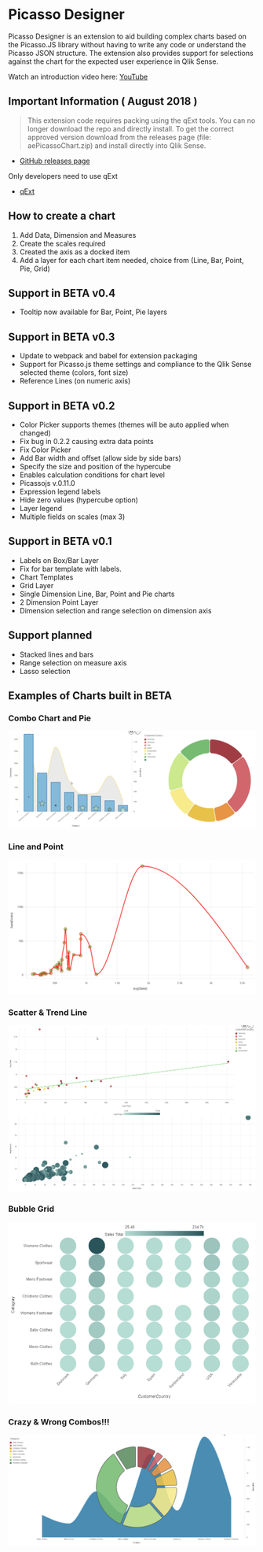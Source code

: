 # Picasso Designer

Picasso Designer is an extension to aid building complex charts based on the Picasso.JS library without having to write any code or understand the Picasso JSON structure. The extension also provides support for selections against the chart for the expected user experience in Qlik Sense.

Watch an introduction video here: [YouTube](https://youtu.be/0tLm7Lf3TYc)

## Important Information ( August 2018 )
>This extension code requires packing using the qExt tools. You can no longer download the repo and directly install. To get the correct approved version download from the releases page (file: aePicassoChart.zip) and install directly into Qlik Sense.

* [GitHub releases page](https://github.com/AnalyticsEarth/aePicassoChart/releases)

Only developers need to use qExt
* [qExt](https://github.com/axisgroup/qExt)

## How to create a chart
1. Add Data, Dimension and Measures
1. Create the scales required
1. Created the axis as a docked item
1. Add a layer for each chart item needed, choice from (Line, Bar, Point, Pie, Grid)

## Support in BETA v0.4
* Tooltip now available for Bar, Point, Pie layers

## Support in BETA v0.3
* Update to webpack and babel for extension packaging
* Support for Picasso.js theme settings and compliance to the Qlik Sense selected theme (colors, font size)
* Reference Lines (on numeric axis)

## Support in BETA v0.2
* Color Picker supports themes (themes will be auto applied when changed)
* Fix bug in 0.2.2 causing extra data points
* Fix Color Picker
* Add Bar width and offset (allow side by side bars)
* Specify the size and position of the hypercube
* Enables calculation conditions for chart level
* Picassojs v.0.11.0
* Expression legend labels
* Hide zero values (hypercube option)
* Layer legend
* Multiple fields on scales (max 3)

## Support in BETA v0.1
* Labels on Box/Bar Layer
* Fix for bar template with labels.
* Chart Templates
* Grid Layer
* Single Dimension Line, Bar, Point and Pie charts
* 2 Dimension Point Layer
* Dimension selection and range selection on dimension axis

## Support planned
* Stacked lines and bars
* Range selection on measure axis
* Lasso selection

## Examples of Charts built in BETA
### Combo Chart and Pie
![Combo and Pie](https://github.com/AnalyticsEarth/data/raw/master/Random-Combo.png)

### Line and Point
![Line and Point](https://github.com/AnalyticsEarth/data/raw/master/LineandPoint.png)

### Scatter & Trend Line
![Scatter and Trend Line](https://github.com/AnalyticsEarth/data/raw/master/Scatter.png)

### Bubble Grid
![Bubble Grid](https://github.com/AnalyticsEarth/data/raw/master/bubble-grid.png)

### Crazy & Wrong Combos!!!
![Crazy Chart](https://github.com/AnalyticsEarth/data/raw/master/crazy.png)
